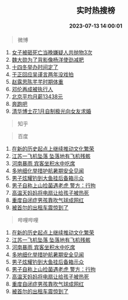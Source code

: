 <div align="center"><h2>实时热搜榜</h2><h4>2023-07-13 14:00:01</h4></div>

> 微博  

1. [女子被砸死亡当晚嫌疑人共抛物3次](https://s.weibo.com/weibo?q=%23%E5%A5%B3%E5%AD%90%E8%A2%AB%E7%A0%B8%E6%AD%BB%E4%BA%A1%E5%BD%93%E6%99%9A%E5%AB%8C%E7%96%91%E4%BA%BA%E5%85%B1%E6%8A%9B%E7%89%A93%E6%AC%A1%23&t=31&band_rank=1&Refer=top)<br />
2. [魏大勋为了背影像杨洋使劲减肥](https://s.weibo.com/weibo?q=%23%E9%AD%8F%E5%A4%A7%E5%8B%8B%E4%B8%BA%E4%BA%86%E8%83%8C%E5%BD%B1%E5%83%8F%E6%9D%A8%E6%B4%8B%E4%BD%BF%E5%8A%B2%E5%87%8F%E8%82%A5%23&t=31&band_rank=2&Refer=top)<br />
3. [十四冬举办时间定了](https://s.weibo.com/weibo?q=%23%E5%8D%81%E5%9B%9B%E5%86%AC%E4%B8%BE%E5%8A%9E%E6%97%B6%E9%97%B4%E5%AE%9A%E4%BA%86%23&t=31&band_rank=3&Refer=top)<br />
4. [于正回应吴谨言两年没戏拍](https://s.weibo.com/weibo?q=%23%E4%BA%8E%E6%AD%A3%E5%9B%9E%E5%BA%94%E5%90%B4%E8%B0%A8%E8%A8%80%E4%B8%A4%E5%B9%B4%E6%B2%A1%E6%88%8F%E6%8B%8D%23&t=31&band_rank=4&Refer=top)<br />
5. [赵露思陈芊芊时期体重](https://s.weibo.com/weibo?q=%23%E8%B5%B5%E9%9C%B2%E6%80%9D%E9%99%88%E8%8A%8A%E8%8A%8A%E6%97%B6%E6%9C%9F%E4%BD%93%E9%87%8D%23&t=31&band_rank=5&Refer=top)<br />
6. [邓伦再成被执行人](https://s.weibo.com/weibo?q=%23%E9%82%93%E4%BC%A6%E5%86%8D%E6%88%90%E8%A2%AB%E6%89%A7%E8%A1%8C%E4%BA%BA%23&t=31&band_rank=6&Refer=top)<br />
7. [北京平均月薪13438元](https://s.weibo.com/weibo?q=%23%E5%8C%97%E4%BA%AC%E5%B9%B3%E5%9D%87%E6%9C%88%E8%96%AA13438%E5%85%83%23&t=31&band_rank=7&Refer=top)<br />
8. [奔跑吧](https://s.weibo.com/weibo?q=%E5%A5%94%E8%B7%91%E5%90%A7&t=31&band_rank=8&Refer=top)<br />
9. [清华博士花1月自制极光向女友求婚](https://s.weibo.com/weibo?q=%23%E6%B8%85%E5%8D%8E%E5%8D%9A%E5%A3%AB%E8%8A%B11%E6%9C%88%E8%87%AA%E5%88%B6%E6%9E%81%E5%85%89%E5%90%91%E5%A5%B3%E5%8F%8B%E6%B1%82%E5%A9%9A%23&t=31&band_rank=9&Refer=top)<br />

> 知乎  


> 百度  

1. [在新的历史起点上继续推动文化繁荣](https://www.baidu.com/s?wd=%E5%9C%A8%E6%96%B0%E7%9A%84%E5%8E%86%E5%8F%B2%E8%B5%B7%E7%82%B9%E4%B8%8A%E7%BB%A7%E7%BB%AD%E6%8E%A8%E5%8A%A8%E6%96%87%E5%8C%96%E7%B9%81%E8%8D%A3&sa=fyb_news&rsv_dl=fyb_news)<br />
2. [江苏一飞机坠落 坠落地有飞机残骸](https://www.baidu.com/s?wd=%E6%B1%9F%E8%8B%8F%E4%B8%80%E9%A3%9E%E6%9C%BA%E5%9D%A0%E8%90%BD+%E5%9D%A0%E8%90%BD%E5%9C%B0%E6%9C%89%E9%A3%9E%E6%9C%BA%E6%AE%8B%E9%AA%B8&sa=fyb_news&rsv_dl=fyb_news)<br />
3. [河南暴雨 宾客坐积水中吃席](https://www.baidu.com/s?wd=%E6%B2%B3%E5%8D%97%E6%9A%B4%E9%9B%A8+%E5%AE%BE%E5%AE%A2%E5%9D%90%E7%A7%AF%E6%B0%B4%E4%B8%AD%E5%90%83%E5%B8%AD&sa=fyb_news&rsv_dl=fyb_news)<br />
4. [多地细化举措护航暑期安全见闻](https://www.baidu.com/s?wd=%E5%A4%9A%E5%9C%B0%E7%BB%86%E5%8C%96%E4%B8%BE%E6%8E%AA%E6%8A%A4%E8%88%AA%E6%9A%91%E6%9C%9F%E5%AE%89%E5%85%A8%E8%A7%81%E9%97%BB&sa=fyb_news&rsv_dl=fyb_news)<br />
5. [男子炫耀钓到大鱼挂后备箱示众](https://www.baidu.com/s?wd=%E7%94%B7%E5%AD%90%E7%82%AB%E8%80%80%E9%92%93%E5%88%B0%E5%A4%A7%E9%B1%BC%E6%8C%82%E5%90%8E%E5%A4%87%E7%AE%B1%E7%A4%BA%E4%BC%97&sa=fyb_news&rsv_dl=fyb_news)<br />
6. [男子自称上山捡菌遇老虎 警方：行拘](https://www.baidu.com/s?wd=%E7%94%B7%E5%AD%90%E8%87%AA%E7%A7%B0%E4%B8%8A%E5%B1%B1%E6%8D%A1%E8%8F%8C%E9%81%87%E8%80%81%E8%99%8E+%E8%AD%A6%E6%96%B9%EF%BC%9A%E8%A1%8C%E6%8B%98&sa=fyb_news&rsv_dl=fyb_news)<br />
7. [高温天妈妈将电扇让给孩子被热死](https://www.baidu.com/s?wd=%E9%AB%98%E6%B8%A9%E5%A4%A9%E5%A6%88%E5%A6%88%E5%B0%86%E7%94%B5%E6%89%87%E8%AE%A9%E7%BB%99%E5%AD%A9%E5%AD%90%E8%A2%AB%E7%83%AD%E6%AD%BB&sa=fyb_news&rsv_dl=fyb_news)<br />
8. [重度自闭症男孩靠吹气球成网红](https://www.baidu.com/s?wd=%E9%87%8D%E5%BA%A6%E8%87%AA%E9%97%AD%E7%97%87%E7%94%B7%E5%AD%A9%E9%9D%A0%E5%90%B9%E6%B0%94%E7%90%83%E6%88%90%E7%BD%91%E7%BA%A2&sa=fyb_news&rsv_dl=fyb_news)<br />
9. [被首尔的出租车震惊到了](https://www.baidu.com/s?wd=%E8%A2%AB%E9%A6%96%E5%B0%94%E7%9A%84%E5%87%BA%E7%A7%9F%E8%BD%A6%E9%9C%87%E6%83%8A%E5%88%B0%E4%BA%86&sa=fyb_news&rsv_dl=fyb_news)<br />

> 哔哩哔哩  

1. [在新的历史起点上继续推动文化繁荣](https://www.baidu.com/s?wd=%E5%9C%A8%E6%96%B0%E7%9A%84%E5%8E%86%E5%8F%B2%E8%B5%B7%E7%82%B9%E4%B8%8A%E7%BB%A7%E7%BB%AD%E6%8E%A8%E5%8A%A8%E6%96%87%E5%8C%96%E7%B9%81%E8%8D%A3&sa=fyb_news&rsv_dl=fyb_news)<br />
2. [江苏一飞机坠落 坠落地有飞机残骸](https://www.baidu.com/s?wd=%E6%B1%9F%E8%8B%8F%E4%B8%80%E9%A3%9E%E6%9C%BA%E5%9D%A0%E8%90%BD+%E5%9D%A0%E8%90%BD%E5%9C%B0%E6%9C%89%E9%A3%9E%E6%9C%BA%E6%AE%8B%E9%AA%B8&sa=fyb_news&rsv_dl=fyb_news)<br />
3. [河南暴雨 宾客坐积水中吃席](https://www.baidu.com/s?wd=%E6%B2%B3%E5%8D%97%E6%9A%B4%E9%9B%A8+%E5%AE%BE%E5%AE%A2%E5%9D%90%E7%A7%AF%E6%B0%B4%E4%B8%AD%E5%90%83%E5%B8%AD&sa=fyb_news&rsv_dl=fyb_news)<br />
4. [多地细化举措护航暑期安全见闻](https://www.baidu.com/s?wd=%E5%A4%9A%E5%9C%B0%E7%BB%86%E5%8C%96%E4%B8%BE%E6%8E%AA%E6%8A%A4%E8%88%AA%E6%9A%91%E6%9C%9F%E5%AE%89%E5%85%A8%E8%A7%81%E9%97%BB&sa=fyb_news&rsv_dl=fyb_news)<br />
5. [男子炫耀钓到大鱼挂后备箱示众](https://www.baidu.com/s?wd=%E7%94%B7%E5%AD%90%E7%82%AB%E8%80%80%E9%92%93%E5%88%B0%E5%A4%A7%E9%B1%BC%E6%8C%82%E5%90%8E%E5%A4%87%E7%AE%B1%E7%A4%BA%E4%BC%97&sa=fyb_news&rsv_dl=fyb_news)<br />
6. [男子自称上山捡菌遇老虎 警方：行拘](https://www.baidu.com/s?wd=%E7%94%B7%E5%AD%90%E8%87%AA%E7%A7%B0%E4%B8%8A%E5%B1%B1%E6%8D%A1%E8%8F%8C%E9%81%87%E8%80%81%E8%99%8E+%E8%AD%A6%E6%96%B9%EF%BC%9A%E8%A1%8C%E6%8B%98&sa=fyb_news&rsv_dl=fyb_news)<br />
7. [高温天妈妈将电扇让给孩子被热死](https://www.baidu.com/s?wd=%E9%AB%98%E6%B8%A9%E5%A4%A9%E5%A6%88%E5%A6%88%E5%B0%86%E7%94%B5%E6%89%87%E8%AE%A9%E7%BB%99%E5%AD%A9%E5%AD%90%E8%A2%AB%E7%83%AD%E6%AD%BB&sa=fyb_news&rsv_dl=fyb_news)<br />
8. [重度自闭症男孩靠吹气球成网红](https://www.baidu.com/s?wd=%E9%87%8D%E5%BA%A6%E8%87%AA%E9%97%AD%E7%97%87%E7%94%B7%E5%AD%A9%E9%9D%A0%E5%90%B9%E6%B0%94%E7%90%83%E6%88%90%E7%BD%91%E7%BA%A2&sa=fyb_news&rsv_dl=fyb_news)<br />
9. [被首尔的出租车震惊到了](https://www.baidu.com/s?wd=%E8%A2%AB%E9%A6%96%E5%B0%94%E7%9A%84%E5%87%BA%E7%A7%9F%E8%BD%A6%E9%9C%87%E6%83%8A%E5%88%B0%E4%BA%86&sa=fyb_news&rsv_dl=fyb_news)<br />
